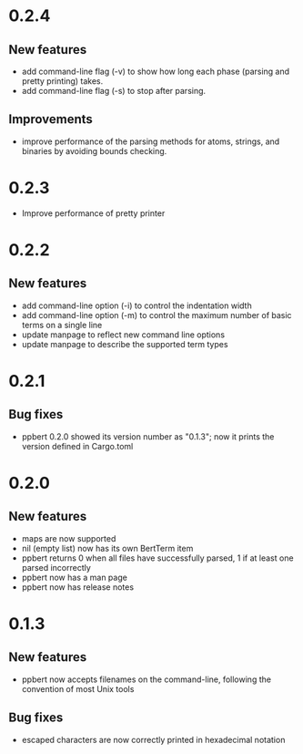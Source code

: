 # 0.2.4

## New features

- add command-line flag (-v) to show how long each phase
  (parsing and pretty printing) takes.
- add command-line flag (-s) to stop after parsing.

## Improvements

- improve performance of the parsing methods for atoms,
  strings, and binaries by avoiding bounds checking.


# 0.2.3

- Improve performance of pretty printer


# 0.2.2

## New features

- add command-line option (-i) to control the indentation width
- add command-line option (-m) to control the maximum number of
  basic terms on a single line
- update manpage to reflect new command line options
- update manpage to describe the supported term types


# 0.2.1

## Bug fixes

- ppbert 0.2.0 showed its version number as "0.1.3"; now it prints the
  version defined in Cargo.toml


# 0.2.0

## New features

- maps are now supported
- nil (empty list) now has its own BertTerm item
- ppbert returns 0 when all files have successfully parsed, 1 if at
  least one parsed incorrectly
- ppbert now has a man page
- ppbert now has release notes


# 0.1.3

## New features

- ppbert now accepts filenames on the command-line, following the
  convention of most Unix tools

## Bug fixes

- escaped characters are now correctly printed in hexadecimal notation
